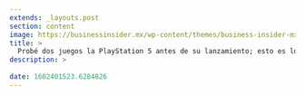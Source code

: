 ```yaml
--- 
extends: _layouts.post 
section: content 
image: https://businessinsider.mx/wp-content/themes/business-insider-mx/favicon/favicon-196x196.png 
title: > 
  Probé dos juegos la PlayStation 5 antes de su lanzamiento; esto es lo que me pareció la consola 
description: > 
   
date: 1602401523.6284826 
--- 
```


